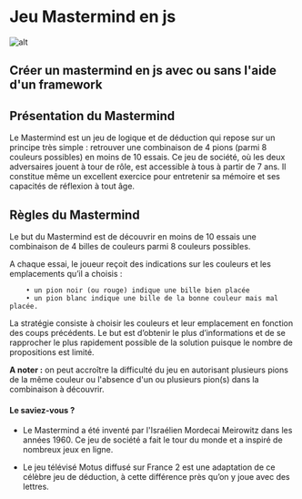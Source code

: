 # Jeu Mastermind en js

![alt](http://www.papskubber.dk/images/3646.jpg)

## **Créer un mastermind en js avec ou sans l'aide d'un framework**

## Présentation du Mastermind
Le Mastermind est un jeu de logique et de déduction qui repose sur un principe très simple : retrouver une combinaison de 4 pions (parmi 8 couleurs possibles) en moins de 10 essais.
Ce jeu de société, où les deux adversaires jouent à tour de rôle, est accessible à tous à partir de 7 ans. Il constitue même un excellent exercice pour entretenir sa mémoire et ses capacités de réflexion à tout âge.

## Règles du Mastermind
Le but du Mastermind est de découvrir en moins de 10 essais une combinaison de 4 billes de couleurs parmi 8 couleurs possibles.

A chaque essai, le joueur reçoit des indications sur les couleurs et les emplacements qu’il a choisis :

        • un pion noir (ou rouge) indique une bille bien placée
        • un pion blanc indique une bille de la bonne couleur mais mal placée.
        
La stratégie consiste à choisir les couleurs et leur emplacement en fonction des coups précédents.
Le but est d’obtenir le plus d’informations et de se rapprocher le plus rapidement possible de la solution puisque le nombre de propositions est limité.        

**A noter :** on peut accroître la difficulté du jeu en autorisant plusieurs pions de la même couleur ou l'absence d'un ou plusieurs pion(s) dans la combinaison à découvrir.

#### Le saviez-vous ?

* Le Mastermind a été inventé par l'Israélien Mordecai Meirowitz dans les années 1960. Ce jeu de société a fait le tour du monde et a inspiré de nombreux jeux en ligne.

* Le jeu télévisé Motus diffusé sur France 2 est une adaptation de ce célèbre jeu de déduction, à cette différence près qu’on y joue avec des lettres.
